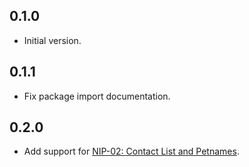 ## 0.1.0

- Initial version.

## 0.1.1

- Fix package import documentation.

## 0.2.0

- Add support for [NIP-02: Contact List and Petnames](https://github.com/nostr-protocol/nips/blob/master/02.md).